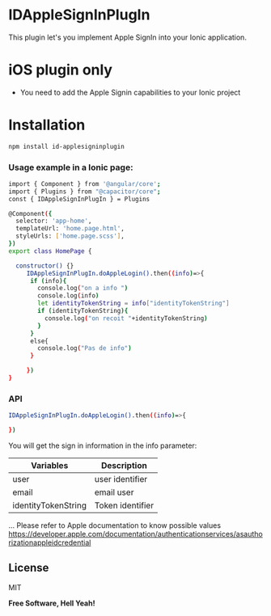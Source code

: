 # IDAppleSignInPlugIn

This plugin let's you implement Apple SignIn into your Ionic application.

# iOS plugin only

- You need to add the Apple Signin capabilities to your Ionic project

# Installation

```sh
npm install id-applesigninplugin
```

### Usage example in a Ionic page:

```sh
import { Component } from '@angular/core';
import { Plugins } from "@capacitor/core";
const { IDAppleSignInPlugIn } = Plugins

@Component({
  selector: 'app-home',
  templateUrl: 'home.page.html',
  styleUrls: ['home.page.scss'],
})
export class HomePage {

  constructor() {}
     IDAppleSignInPlugIn.doAppleLogin().then((info)=>{
      if (info){
        console.log("on a info ")
        console.log(info)
        let identityTokenString = info["identityTokenString"]
        if (identityTokenString){
          console.log("on recoit "+identityTokenString)
        }
      }
      else{
        console.log("Pas de info")
      }

     })
}

```

### API

```sh
IDAppleSignInPlugIn.doAppleLogin().then((info)=>{

})
```

You will get the sign in information in the info parameter:

| Variables           | Description      |
| ------------------- | ---------------- |
| user                | user identifier  |
| email               | email user       |
| identityTokenString | Token identifier |

...
Please refer to Apple documentation to know possible values
https://developer.apple.com/documentation/authenticationservices/asauthorizationappleidcredential

## License

MIT

**Free Software, Hell Yeah!**

